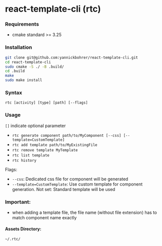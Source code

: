 # react-template-cli (rtc) 

### Requirements
- cmake standard >= 3.25

### Installation
```bash
git clone git@github.com:yannickbohrer/react-template-cli.git
cd react-template-cli
sudo cmake -S ./ -B .build/
cd .build
make
sudo make install
```

### Syntax 
`rtc [activity] [type] [path] [--flags]`

### Usage
`[]` indicate optional parameter
- `rtc generate component path/to/MyComponent [--css] [--template=CustomTemplate]`
- `rtc add template path/to/MyExistingFile`
- `rtc remove template MyTemplate`
- `rtc list template`
- `rtc history`

Flags:
- `--css`: Dedicated css file for component will be generated
- `--template=CustomTemplate`: Use custom template for component generation. Not set: Standard template will be used

### Important:
- when adding a template file, the file name (without file extension) has to match component name exactly

#### Assets Directory:
```bash
~/.rtc/
```
